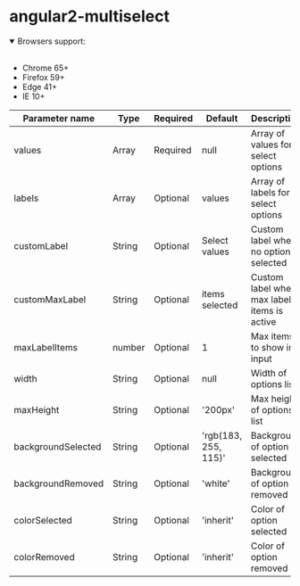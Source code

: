 # angular2-multiselect

<details open>
<summary>Browsers support:</summary>
<br>
  <ul>
    <li>Chrome 65+</li>
    <li>Firefox 59+</li>
    <li>Edge 41+</li>
    <li>IE 10+</li>
  </ul>
</details>



Parameter name | Type | Required | Default | Description
-------------- | ---- | -------- | ------- | -----------
values | Array | Required | null | Array of values for select options 
labels | Array | Optional | values | Array of labels for select options
customLabel | String | Optional | Select values | Custom label when no option is selected
customMaxLabel | String | Optional | items selected | Custom label when max label items is active
maxLabelItems | number | Optional | 1 | Max items to show in input
width | String | Optional | null | Width of options list
maxHeight | String | Optional | '200px' | Max height of options list
backgroundSelected | String | Optional | 'rgb(183, 255, 115)' | Background of option selected
backgroundRemoved | String | Optional | 'white' | Background of option removed
colorSelected | String | Optional | 'inherit' | Color of option selected
colorRemoved | String | Optional | 'inherit' | Color of option removed
